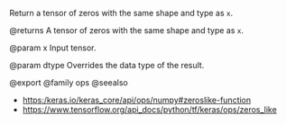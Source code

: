 Return a tensor of zeros with the same shape and type as `x`.

@returns
    A tensor of zeros with the same shape and type as `x`.

@param x
Input tensor.

@param dtype
Overrides the data type of the result.

@export
@family ops
@seealso
+ <https:/keras.io/keras_core/api/ops/numpy#zeroslike-function>
+ <https://www.tensorflow.org/api_docs/python/tf/keras/ops/zeros_like>
